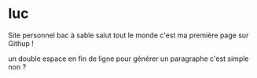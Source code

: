 # luc
Site personnel bac à sable
salut tout le monde  c'est ma première page sur Githup !

un double espace en fin de ligne pour générer un paragraphe c'est simple  
non ?
